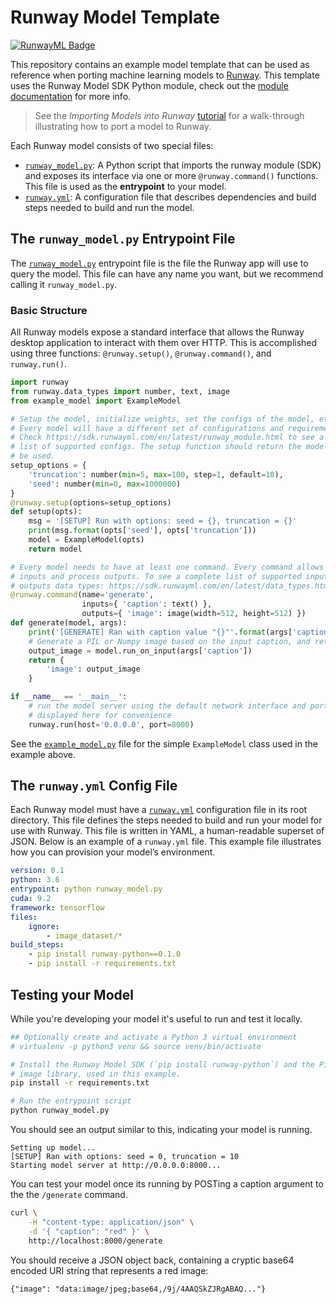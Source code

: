 # Runway Model Template

[![RunwayML Badge](https://open-app.runwayml.com/gh-badge.svg)](https://open-app.runwayml.com/)

This repository contains an example model template that can be used as reference when porting machine learning models to [Runway](https://runwayml.com/). This template uses the Runway Model SDK Python module, check out the [module documentation](https://sdk.runwayml.com) for more info.

> See the *Importing Models into Runway* [tutorial](https://learn.runwayml.com/#/how-to/import-models) for a walk-through illustrating how to port a model to Runway.

Each Runway model consists of two special files:

- [`runway_model.py`](runway_model.py): A Python script that imports the runway module (SDK) and exposes its interface via one or more `@runway.command()` functions. This file is used as the **entrypoint** to your model.
- [`runway.yml`](runway.yml): A configuration file that describes dependencies and build steps needed to build and run the model.

## The `runway_model.py` Entrypoint File

The [`runway_model.py`](runway_model.py) entrypoint file is the file the Runway app will use to query the model. This file can have any name you want, but we recommend calling it `runway_model.py`.

### Basic Structure

All Runway models expose a standard interface that allows the Runway desktop application to interact with them over HTTP. This is accomplished using three functions: `@runway.setup()`, `@runway.command()`, and `runway.run()`.

```python
import runway
from runway.data_types import number, text, image
from example_model import ExampleModel

# Setup the model, initialize weights, set the configs of the model, etc.
# Every model will have a different set of configurations and requirements.
# Check https://sdk.runwayml.com/en/latest/runway_module.html to see a complete
# list of supported configs. The setup function should return the model ready to
# be used.
setup_options = {
    'truncation': number(min=5, max=100, step=1, default=10),
    'seed': number(min=0, max=1000000)
}
@runway.setup(options=setup_options)
def setup(opts):
    msg = '[SETUP] Run with options: seed = {}, truncation = {}'
    print(msg.format(opts['seed'], opts['truncation']))
    model = ExampleModel(opts)
    return model

# Every model needs to have at least one command. Every command allows to send
# inputs and process outputs. To see a complete list of supported inputs and
# outputs data types: https://sdk.runwayml.com/en/latest/data_types.html
@runway.command(name='generate',
                inputs={ 'caption': text() },
                outputs={ 'image': image(width=512, height=512) })
def generate(model, args):
    print('[GENERATE] Ran with caption value "{}"'.format(args['caption']))
    # Generate a PIL or Numpy image based on the input caption, and return it
    output_image = model.run_on_input(args['caption'])
    return {
        'image': output_image
    }

if __name__ == '__main__':
    # run the model server using the default network interface and ports,
    # displayed here for convenience
    runway.run(host='0.0.0.0', port=8000)
```

See the [`example_model.py`](example_model.py) file for the simple `ExampleModel` class used in the example above.

## The `runway.yml` Config File

Each Runway model must have a [`runway.yml`](runway.yml) configuration file in its root directory. This file defines the steps needed to build and run your model for use with Runway. This file is written in YAML, a human-readable superset of JSON. Below is an example of a `runway.yml` file. This example file illustrates how you can provision your model’s environment.

```yaml
version: 0.1
python: 3.6
entrypoint: python runway_model.py
cuda: 9.2
framework: tensorflow
files:
    ignore:
        - image_dataset/*
build_steps:
    - pip install runway-python==0.1.0
    - pip install -r requirements.txt
```

## Testing your Model

While you're developing your model it's useful to run and test it locally.

```bash
## Optionally create and activate a Python 3 virtual environment
# virtualenv -p python3 venv && source venv/bin/activate

# Install the Runway Model SDK (`pip install runway-python`) and the Pillow
# image library, used in this example.
pip install -r requirements.txt

# Run the entrypoint script
python runway_model.py
```

You should see an output similar to this, indicating your model is running.

```
Setting up model...
[SETUP] Ran with options: seed = 0, truncation = 10
Starting model server at http://0.0.0.0:8000...
```

You can test your model once its running by POSTing a caption argument to the the `/generate` command.

```bash
curl \
    -H "content-type: application/json" \
    -d '{ "caption": "red" }' \
    http://localhost:8000/generate
```

You should receive a JSON object back, containing a cryptic base64 encoded URI string that represents a red image:

```
{"image": "data:image/jpeg;base64,/9j/4AAQSkZJRgABAQ..."}
```
